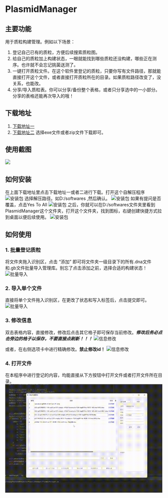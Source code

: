 # PlasmidManager
## 主要功能
用于质粒构建管理。例如以下场景：

1. 登记自己已有的质粒，方便后续搜索质粒图。
2. 给自己的质粒加上构建状态，一眼就能找到哪些质粒还没构建，哪些正在测序。也许就不会忘记挑菌送测了。
3. 一键打开质粒文件。在这个软件里登记的质粒，只要你写有文件路径，那就能直接打开这个文件，或者直接打开质粒所在的目录。如果质粒路径改变了，没关系，也能改。
4. 分享/导入质粒表。你可以分享/备份整个表格，或者只分享选中的一小部分。分享的表格还能再次导入的哦！

## 下载地址
1. [下载地址一](https://gitee.com/MasterChiefm/PlasmidManager/releases)
1. [下载地址二](https://github.com/Masterchiefm/PlasmidManager/releases)
选择exe文件或者zip文件下载即可。
## 使用截图
![](https://cdn.jsdelivr.net/gh/Masterchiefm/PlasmidManager/screenShot/0.png)

## 如何安装
在上面下载地址里点击下载地址一或者二进行下载。打开这个自解压程序
![安装包](https://cdn.jsdelivr.net/gh/Masterchiefm/PlasmidManager/screenShot/start0.png)
选择解压路径。如D:/softwares ,然后确认。
![安装包](https://cdn.jsdelivr.net/gh/Masterchiefm/PlasmidManager/screenShot/start2.png)
如果有提问是否覆盖，点击Yes To All
![安装包](https://cdn.jsdelivr.net/gh/Masterchiefm/PlasmidManager/screenShot/start3.png)
之后，你就可以在D:/softwares文件夹里看到PlasmidManager这个文件夹，打开这个文件夹，找到图标，右键创建快捷方式拉到桌面以便后续使用。
![安装包](https://cdn.jsdelivr.net/gh/Masterchiefm/PlasmidManager/screenShot/start0.png)

## 如何使用
### 1. 批量登记质粒
将文件夹拖入识别区，点击 “添加” 即可将文件夹一级目录下的所有.dna文件和.gb文件批量导入管理库。别忘了点击添加之前，选择合适的构建状态！
![批量导入](https://cdn.jsdelivr.net/gh/Masterchiefm/PlasmidManager/screenShot/1.gif)

### 2. 导入单个文件
直接将单个文件拖入识别区，在更改了状态和写入标签后，点击提交即可。
![批量导入](https://cdn.jsdelivr.net/gh/Masterchiefm/PlasmidManager/screenShot/2.gif)

### 3. 修改信息
双击表格内容，直接修改，修改后点击其它格子即可保存当前修改。***修改后务必点击旁边的格子以保存，不要直接点刷新！！！***
![信息修改](https://cdn.jsdelivr.net/gh/Masterchiefm/PlasmidManager/screenShot/3.gif)

或者，在右侧选项卡中进行精确修改。**禁止修改id！**
![信息修改](https://cdn.jsdelivr.net/gh/Masterchiefm/PlasmidManager/screenShot/4.gif)

### 4. 打开文件
在本程序中进行登记的内容，均能直接从下方按钮中打开文件或者打开文件所在目录。
![打开文件](https://raw.githubusercontent.com/Masterchiefm/PlasmidManager/master/screenShot/5.gif)
